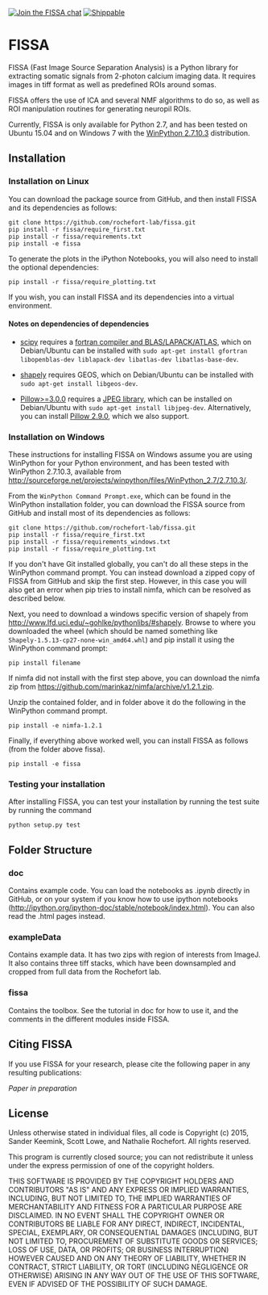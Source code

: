 [![Join the FISSA chat](https://badges.gitter.im/Join%20Chat.svg)](https://gitter.im/rochefort-lab/fissa)
[![Shippable](https://img.shields.io/shippable/56391d7a1895ca4474227917.svg)](https://app.shippable.com/projects/56391d7a1895ca4474227917)

FISSA
=====

FISSA (Fast Image Source Separation Analysis) is a Python library for extracting
somatic signals from 2-photon calcium imaging data.
It requires images in tiff format as well as predefined ROIs around somas. 

FISSA offers the use of ICA and several NMF algorithms to do so, as well as 
ROI manipulation routines for generating neuropil ROIs. 

Currently, FISSA is only available for Python 2.7, and has been tested on
Ubuntu 15.04 and on Windows 7 with the
[WinPython 2.7.10.3](http://sourceforge.net/projects/winpython/files/WinPython_2.7/2.7.10.3/)
distribution.


Installation
------------

### Installation on Linux

You can download the package source from GitHub, and then install FISSA and its 
dependencies as follows:
```shell
git clone https://github.com/rochefort-lab/fissa.git
pip install -r fissa/require_first.txt
pip install -r fissa/requirements.txt
pip install -e fissa
```

To generate the plots in the iPython Notebooks, you will also need to install
the optional dependencies:
```shell
pip install -r fissa/require_plotting.txt
```

If you wish, you can install FISSA and its dependencies into a virtual
environment.

#### Notes on dependencies of dependencies

* [scipy](https://pypi.python.org/pypi/scipy/) requires a
  [fortran compiler and BLAS/LAPACK/ATLAS](http://www.scipy.org/scipylib/building/linux.html#installation-from-source),
  which on Debian/Ubuntu can be
  installed with
  `sudo apt-get install gfortran libopenblas-dev liblapack-dev libatlas-dev libatlas-base-dev`.

* [shapely](https://pypi.python.org/pypi/Shapely) requires GEOS, which on
  Debian/Ubuntu can be installed with `sudo apt-get install libgeos-dev`.

* [Pillow>=3.0.0](https://pypi.python.org/pypi/Pillow/3.0.0) requires a
  [JPEG library](http://pillow.readthedocs.org/en/3.0.x/installation.html#external-libraries),
  which can be installed on Debian/Ubuntu with
  `sudo apt-get install libjpeg-dev`.
  Alternatively, you can install
  [Pillow 2.9.0](https://pypi.python.org/pypi/Pillow/2.9.0),
  which we also support.


### Installation on Windows

These instructions for installing FISSA on Windows assume you are using
WinPython for your Python environment, and has been tested with
WinPython 2.7.10.3, available from
<http://sourceforge.net/projects/winpython/files/WinPython_2.7/2.7.10.3/>.

From the `WinPython Command Prompt.exe`, which can be found in the WinPython
installation folder, you can download the FISSA source from GitHub and install
most of its dependencies as follows:
```shell
git clone https://github.com/rochefort-lab/fissa.git
pip install -r fissa/require_first.txt
pip install -r fissa/requirements_windows.txt
pip install -r fissa/require_plotting.txt
```

If you don't have Git installed globally, you can't do all these steps in the
WinPython command prompt.
You can instead download a zipped copy of FISSA from GitHub and skip the first
step.
However, in this case you will also get an error when pip tries to install
nimfa, which can be resolved as described below.

Next, you need to download a windows specific version of shapely from
<http://www.lfd.uci.edu/~gohlke/pythonlibs/#shapely>.
Browse to where you downloaded the wheel (which should be named something like
`Shapely‑1.5.13‑cp27‑none‑win_amd64.whl`) and pip install it using the WinPython
command prompt:
```shell
pip install filename
```

If nimfa did not install with the first step above, you can download 
the nimfa zip from <https://github.com/marinkaz/nimfa/archive/v1.2.1.zip>.

Unzip the contained folder, and in folder above it do the following in 
the WinPython command prompt.
```shell
pip install -e nimfa-1.2.1
```

Finally, if everything above worked well, you can install FISSA as 
follows (from the folder above fissa).
```shell
pip install -e fissa
```

### Testing your installation

After installing FISSA, you can test your installation by running the test
suite by running the command
```shell
python setup.py test
```


Folder Structure
----------------

### doc
Contains example code. You can load the notebooks as .ipynb directly in GitHub, 
or on your system if you know how to use ipython notebooks 
(http://ipython.org/ipython-doc/stable/notebook/index.html). 
You can also read the .html pages instead. 

### exampleData
Contains example data. It has two zips with region of interests from ImageJ. 
It also contains three tiff stacks, which have been downsampled and cropped 
from full data from the Rochefort lab. 

### fissa
Contains the toolbox. See the tutorial in doc for how to use it, and the
comments in the different modules inside FISSA.


Citing FISSA
------------

If you use FISSA for your research, please cite the following paper 
in any resulting publications:

_Paper in preparation_


License
-------

Unless otherwise stated in individual files, all code is
Copyright (c) 2015, Sander Keemink, Scott Lowe, and Nathalie Rochefort.
All rights reserved.

This program is currently closed source; you can not redistribute it unless
under the express permission of one of the copyright holders.

THIS SOFTWARE IS PROVIDED BY THE COPYRIGHT HOLDERS AND CONTRIBUTORS "AS IS"
AND ANY EXPRESS OR IMPLIED WARRANTIES, INCLUDING, BUT NOT LIMITED TO, THE
IMPLIED WARRANTIES OF MERCHANTABILITY AND FITNESS FOR A PARTICULAR PURPOSE
ARE DISCLAIMED. IN NO EVENT SHALL THE COPYRIGHT OWNER OR CONTRIBUTORS BE
LIABLE FOR ANY DIRECT, INDIRECT, INCIDENTAL, SPECIAL, EXEMPLARY, OR
CONSEQUENTIAL DAMAGES (INCLUDING, BUT NOT LIMITED TO, PROCUREMENT OF
SUBSTITUTE GOODS OR SERVICES; LOSS OF USE, DATA, OR PROFITS; OR BUSINESS
INTERRUPTION) HOWEVER CAUSED AND ON ANY THEORY OF LIABILITY, WHETHER IN
CONTRACT, STRICT LIABILITY, OR TORT (INCLUDING NEGLIGENCE OR OTHERWISE)
ARISING IN ANY WAY OUT OF THE USE OF THIS SOFTWARE, EVEN IF ADVISED OF THE
POSSIBILITY OF SUCH DAMAGE.
